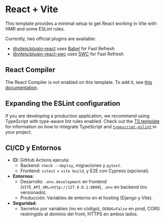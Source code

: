 # React + Vite

This template provides a minimal setup to get React working in Vite with HMR and some ESLint rules.

Currently, two official plugins are available:

- [@vitejs/plugin-react](https://github.com/vitejs/vite-plugin-react/blob/main/packages/plugin-react) uses [Babel](https://babeljs.io/) for Fast Refresh
- [@vitejs/plugin-react-swc](https://github.com/vitejs/vite-plugin-react/blob/main/packages/plugin-react-swc) uses [SWC](https://swc.rs/) for Fast Refresh

## React Compiler

The React Compiler is not enabled on this template. To add it, see [this documentation](https://react.dev/learn/react-compiler/installation).

## Expanding the ESLint configuration

If you are developing a production application, we recommend using TypeScript with type-aware lint rules enabled. Check out the [TS template](https://github.com/vitejs/vite/tree/main/packages/create-vite/template-react-ts) for information on how to integrate TypeScript and [`typescript-eslint`](https://typescript-eslint.io) in your project.

## CI/CD y Entornos
- **CI**: GitHub Actions ejecuta:
  - Backend: `check --deploy`, migraciones y `pytest`.
  - Frontend: `vitest` + `vite build`, y E2E con Cypress (opcional).
- **Entornos**:
  - Desarrollo: `.env.development` en frontend (`VITE_API_URL=http://127.0.0.1:8000`), `.env` en backend (no versionado).
  - Producción: Variables de entorno en el hosting (Django y Vite).
- **Seguridad**:
  - Secretos por variables (no en código), `DEBUG=False` en prod, CORS restringido al dominio del front, HTTPS en ambos lados.
